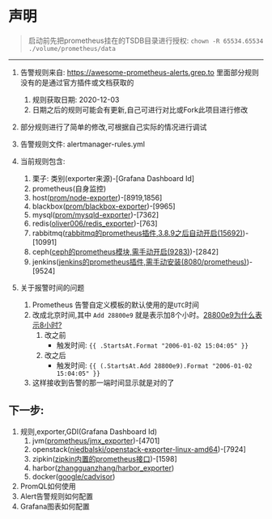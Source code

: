 # 声明
> 启动前先把prometheus挂在的TSDB目录进行授权: `chown -R 65534.65534 ./volume/prometheus/data`

---
1. 告警规则来自: https://awesome-prometheus-alerts.grep.to 里面部分规则没有的是通过官方插件或文档获取的
   1. 规则获取日期: 2020-12-03
   2. 日期之后的规则可能会有更新,自己可进行对比或Fork此项目进行修改
2. 部分规则进行了简单的修改,可根据自己实际的情况进行调试
3. 告警规则文件: alertmanager-rules.yml
4. 当前规则包含:
   1. 栗子: 类别(exporter来源)-[Grafana Dashboard Id]
   2. prometheus(自身监控)
   3. host([prom/node-exporter](https://hub.docker.com/r/prom/node-exporter))-[8919,1856]
   4. blackbox([prom/blackbox-exporter](https://hub.docker.com/r/prom/blackbox-exporter))-[9965]
   5. mysql([prom/mysqld-exporter](https://hub.docker.com/r/prom/mysqld-exporter))-[7362]
   6. redis([oliver006/redis_exporter](https://hub.docker.com/r/oliver006/redis_exporter))-[763]
   7. rabbitmq([rabbitmq的prometheus插件,3.8.9之后自动开启(15692)](https://www.rabbitmq.com/prometheus.html))-[10991]
   8. ceph([ceph的prometheus模块,需手动开启(9283)](https://docs.ceph.com/en/latest/mgr/prometheus/))-[2842]
   9. jenkins([jenkins的prometheus插件,需手动安装(8080/prometheus)](https://plugins.jenkins.io/prometheus/))-[9524]

5.  关于报警时间的问题
    1.  Prometheus 告警自定义模板的默认使用的是`UTC`时间
    2.  改成北京时间,其中 `Add 28800e9`  就是表示加8个小时。[28800e9为什么表示8小时?](https://www.google.com/search?q=28800e9%E4%B8%BA%E4%BB%80%E4%B9%88%E8%A1%A8%E7%A4%BA8%E5%B0%8F%E6%97%B6%3F&oq=28800e9%E4%B8%BA%E4%BB%80%E4%B9%88%E8%A1%A8%E7%A4%BA8%E5%B0%8F%E6%97%B6%3F&aqs=chrome..69i64j69i57.2040j0j1&sourceid=chrome&ie=UTF-8)
        1.  改之前
            - 触发时间: `{{ .StartsAt.Format "2006-01-02 15:04:05" }}`
        2.  改之后
            - 触发时间: `{{ (.StartsAt.Add 28800e9).Format "2006-01-02 15:04:05" }}`
    3. 这样接收到告警的那一端时间显示就是对的了

下一步:
---
1. 规则,exporter,GDI(Grafana Dashboard Id)
   1. jvm([prometheus/jmx_exporter](https://github.com/prometheus/jmx_exporter))-[4701]
   2. openstack([niedbalski/openstack-exporter-linux-amd64](https://quay.io/niedbalski/openstack-exporter-linux-amd64))-[7924]
   3. zipkin([zipkin内置的prometheus接口](https://github.com/le-shi/docker-zipkin))-[1598]
   4. harbor([zhangguanzhang/harbor_exporter](https://hub.docker.com/r/zhangguanzhang/harbor_exporter))
   5. docker([google/cadvisor](https://hub.docker.com/r/google/cadvisor))
2. PromQL如何使用
3. Alert告警规则如何配置
4. Grafana图表如何配置